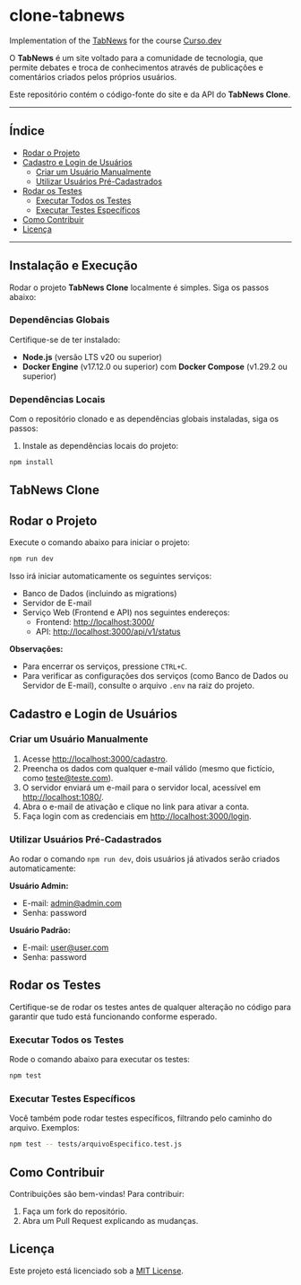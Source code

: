 # clone-tabnews

Implementation of the [TabNews](https://www.tabnews.com.br) for the course [Curso.dev](https://curso.dev)

O **TabNews** é um site voltado para a comunidade de tecnologia, que permite debates e troca de conhecimentos através de publicações e comentários criados pelos próprios usuários.

Este repositório contém o código-fonte do site e da API do **TabNews Clone**.

---

## Índice

- [Rodar o Projeto](#rodar-o-projeto)
- [Cadastro e Login de Usuários](#cadastro-e-login-de-usuários)
  - [Criar um Usuário Manualmente](#criar-um-usuário-manualmente)
  - [Utilizar Usuários Pré-Cadastrados](#utilizar-usuários-pré-cadastrados)
- [Rodar os Testes](#rodar-os-testes)
  - [Executar Todos os Testes](#executar-todos-os-testes)
  - [Executar Testes Específicos](#executar-testes-específicos)
- [Como Contribuir](#como-contribuir)
- [Licença](#licença)

---

## Instalação e Execução

Rodar o projeto **TabNews Clone** localmente é simples. Siga os passos abaixo:

### Dependências Globais

Certifique-se de ter instalado:

- **Node.js** (versão LTS v20 ou superior)
- **Docker Engine** (v17.12.0 ou superior) com **Docker Compose** (v1.29.2 ou superior)

### Dependências Locais

Com o repositório clonado e as dependências globais instaladas, siga os passos:

1. Instale as dependências locais do projeto:

```bash
npm install
```

## TabNews Clone

## Rodar o Projeto

Execute o comando abaixo para iniciar o projeto:

```bash
npm run dev
```

Isso irá iniciar automaticamente os seguintes serviços:

- Banco de Dados (incluindo as migrations)
- Servidor de E-mail
- Serviço Web (Frontend e API) nos seguintes endereços:
  - Frontend: [http://localhost:3000/](http://localhost:3000/)
  - API: [http://localhost:3000/api/v1/status](http://localhost:3000/api/v1/status)

**Observações:**

- Para encerrar os serviços, pressione `CTRL+C`.
- Para verificar as configurações dos serviços (como Banco de Dados ou Servidor de E-mail), consulte o arquivo `.env` na raiz do projeto.

## Cadastro e Login de Usuários

### Criar um Usuário Manualmente

1. Acesse [http://localhost:3000/cadastro](http://localhost:3000/cadastro).
2. Preencha os dados com qualquer e-mail válido (mesmo que fictício, como <teste@teste.com>).
3. O servidor enviará um e-mail para o servidor local, acessível em [http://localhost:1080/](http://localhost:1080/).
4. Abra o e-mail de ativação e clique no link para ativar a conta.
5. Faça login com as credenciais em [http://localhost:3000/login](http://localhost:3000/login).

### Utilizar Usuários Pré-Cadastrados

Ao rodar o comando `npm run dev`, dois usuários já ativados serão criados automaticamente:

**Usuário Admin:**

- E-mail: <admin@admin.com>
- Senha: password

**Usuário Padrão:**

- E-mail: <user@user.com>
- Senha: password

## Rodar os Testes

Certifique-se de rodar os testes antes de qualquer alteração no código para garantir que tudo está funcionando conforme esperado.

### Executar Todos os Testes

Rode o comando abaixo para executar os testes:

```bash
npm test
```

### Executar Testes Específicos

Você também pode rodar testes específicos, filtrando pelo caminho do arquivo. Exemplos:

```bash
npm test -- tests/arquivoEspecifico.test.js
```

## Como Contribuir

Contribuições são bem-vindas! Para contribuir:

1. Faça um fork do repositório.
2. Abra um Pull Request explicando as mudanças.

## Licença

Este projeto está licenciado sob a [MIT License](LICENSE).
